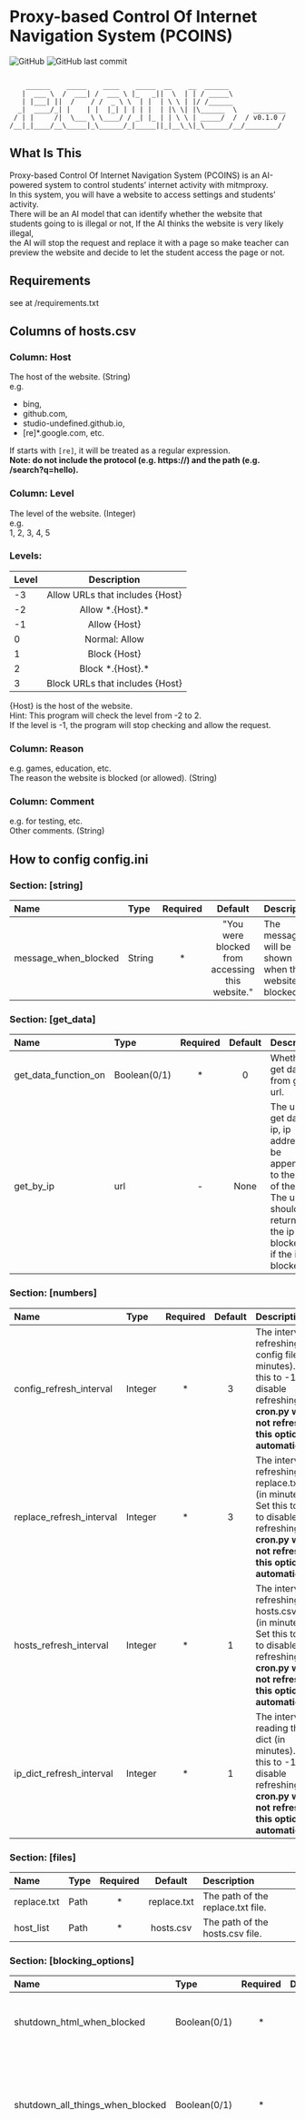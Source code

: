 # Proxy-based Control Of Internet Navigation System (PCOINS)

![GitHub](https://img.shields.io/github/license/Studio-Undefined/PCOINS?style=flat)
![GitHub last commit](https://img.shields.io/github/last-commit/Studio-Undefined/PCOINS?style=flat)

```text

    ______    _____    ____    _____  __    __  ______  
   |  ___ \  /  ___| /  ___ \ |_   _||  \  | | / _____\  
   | |___| ||  /    / /  _ \ \  | |  | \ \ | |/ /______  
  _|  ____/_| |    | |  |_| | | | |  | |\ \| |\______  \    ________  
 / | |     /|  \___ \ \____/ / _| |_ | | \ \ | _____/  /  / v0.1.0 /  
/__|_|____/__\_____|_\______/_|_____||_|__\_\|_\______/__/________/  

```

## What Is This

Proxy-based Control Of Internet Navigation System (PCOINS) is an AI-powered system to control students’ internet activity with mitmproxy.  
In this system, you will have a website to access settings and students’ activity.  
There will be an AI model that can identify whether the website that students going to is illegal or not, If the AI thinks the website is very likely illegal,  
the AI will stop the request and replace it with a page so make teacher can preview the website and decide to let the student access the page or not.

## Requirements

see at /requirements.txt

## Columns of hosts.csv

### Column: Host

The host of the website. (String)  
e.g.  

- bing,  
- github.com,  
- studio-undefined.github.io,  
- [re]*.google.com,
etc.

If starts with `[re]`, it will be treated as a regular expression.  
**Note: do not include the protocol (e.g. https://) and the path (e.g. /search?q=hello).**

### Column: Level

The level of the website. (Integer)  
e.g.  
1, 2, 3, 4, 5  

### **Levels:**

| Level |            Description            |
|:------|:---------------------------------:|
|-3     |  Allow URLs that includes {Host}  |
|-2     |         Allow \*.{Host}.\*        |
|-1     |           Allow {Host}            |
|0      |          Normal: Allow            |
|1      |           Block {Host}            |
|2      |       Block \*.{Host}.\*          |
|3      | Block URLs that includes {Host}   |

{Host} is the host of the website.  
Hint: This program will check the level from -2 to 2.  
If the level is -1, the program will stop checking and allow the request.

### Column: Reason

e.g. games, education, etc.  
The reason the website is blocked (or allowed). (String)

### Column: Comment

e.g. for testing, etc.  
Other comments. (String)

## How to config config.ini

### Section: \[string\]

| Name |  Type  | Required | Default | Description |
|:-----|:-------|:--------:|:-------:|:------------|
| message_when_blocked | String |    *     | "You were blocked from accessing this website." | The message will be shown when the website is blocked. |

### Section: \[get_data\]

| Name |  Type  | Required | Default | Description |
|:-----|:-------|:--------:|:-------:|:------------|
| get_data_function_on | Boolean(0/1) |    *     | 0 | Whether to get data from given url. |
| get_by_ip | url |  -  | None | The url to get data by ip, ip address will be appended to the end of the url. The url should return 0 if the ip is not blocked, 1 if the ip is blocked. |

### Section: \[numbers\]

| Name |  Type  | Required | Default | Description |
|:-----|:-------|:--------:|:-------:|:------------|
| config_refresh_interval | Integer |    *     | 3 | The interval of refreshing the config file (in minutes).  Set this to -1 to disable refreshing. **cron.py will not refresh this option automatically.** |
| replace_refresh_interval | Integer |    *     | 3 | The interval of refreshing the replace.txt file (in minutes).  Set this to -1 to disable refreshing. **cron.py will not refresh this option automatically.** |
| hosts_refresh_interval | Integer |    *     | 1 | The interval of refreshing the hosts.csv file (in minutes).  Set this to -1 to disable refreshing. **cron.py will not refresh this option automatically.** |
| ip_dict_refresh_interval | Integer |    *     | 1 | The interval of reading the ip dict (in minutes).  Set this to -1 to disable refreshing. **cron.py will not refresh this option automatically.** |

### Section: \[files\]

| Name |  Type  | Required | Default | Description |
|:-----|:-------|:--------:|:-------:|:------------|
| replace.txt | Path |    *     | replace.txt | The path of the replace.txt file. |
| host_list | Path |    *     | hosts.csv | The path of the hosts.csv file. |

### Section: \[blocking_options\]

| Name |  Type  | Required | Default | Description |
|:-----|:-------|:--------:|:-------:|:------------|
| shutdown_html_when_blocked | Boolean(0/1) |    *     | 0 | Whether to shutdown the html when blocked. |
| shutdown_all_things_when_blocked | Boolean(0/1) |    *     | 0 | Whether to shutdown all things when blocked.(including html, csv, websocket, etc.) |
| infinite_alert_loop | Boolean(0/1) |    *     | 1 | Whether to alert the user infinitely so the user can't access the website normally. (If the user turned of JavaScript, this option will be useless.) |
| cover_window | Boolean(0/1) |    *     | 1 | Whether to cover the window with a blur div. |
| refresh_interval | Integer |    -     | 5 | The interval of refreshing the website to make sure the user can't access the website normally. (in seconds) |

### Section: \[mode\]

| Name |  Type  | Required | Default | Description |
|:-----|:-------|:--------:|:-------:|:------------|
| blacklist_mode | Boolean(0/1) |    *     | 1 | PCOINS will only block the websites with level >= 1. |
| whitelist_mode | Boolean(0/1) |    *     | 0 | PCOINS will only allow the websites with level <= 1. |

### Section: \[others\]

| Name |  Type  | Required | Default | Description |
|:-----|:-------|:--------:|:-------:|:------------|
| colorful | Boolean(0/1) |    *     | 1 | COLORFUL output!  **The LOGO will be colorful even if this option is set to 0.** |
